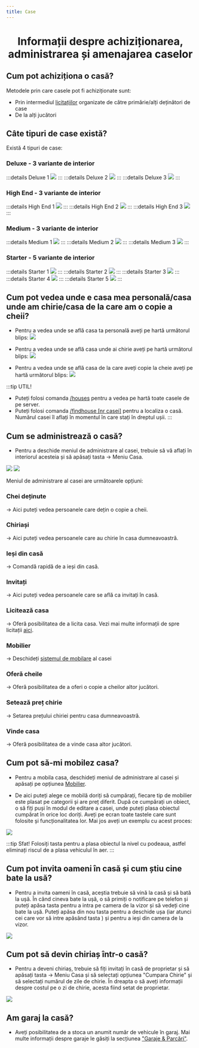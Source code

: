 ```yaml
---
title: Case
---
```

<script setup> 
    import KeyIcon from '../.vitepress/components/KeyIcon.vue'
</script>


# <center>Informații despre achiziționarea, administrarea și amenajarea caselor</center>

## Cum pot achiziționa o casă?

Metodele prin care casele pot fi achiziționate sunt:

- Prin intermediul [licitațiilor](auction) organizate de către primărie/alți deținători de case
- De la alți jucători

## Câte tipuri de case există?

Există 4 tipuri de case:

### Deluxe - 3 variante de interior
:::details Deluxe 1
![](https://i.imgur.com/ramcOk3.gif)
:::
:::details Deluxe 2
![](https://i.imgur.com/NxzJofO.gif)
:::
:::details Deluxe 3
![](https://i.imgur.com/K9PQ8EP.gif)
:::
### High End - 3 variante de interior
:::details High End 1
![](https://i.imgur.com/no8kpIT.gif)
:::
:::details High End 2
![](https://i.imgur.com/FDaPmsA.gif)
:::
:::details High End 3
![](https://i.imgur.com/LSq4i1R.gif)
:::
### Medium - 3 variante de interior
:::details Medium 1
![](https://i.imgur.com/ETuHKOJ.gif)
:::
:::details Medium 2
![](https://i.imgur.com/SHuw6mm.gif)
:::
:::details Medium 3
![](https://i.imgur.com/u71HNRg.gif)
:::
### Starter - 5 variante de interior
:::details Starter 1
![](https://i.imgur.com/YVQEVeT.gif)
:::
:::details Starter 2
![](https://i.imgur.com/oPuq0gG.gif)
:::
:::details Starter 3
![](https://i.imgur.com/iTutsOW.gif)
:::
:::details Starter 4
![](https://i.imgur.com/6DR4Yd6.gif)
:::
:::details Starter 5
![](https://i.imgur.com/j2uq8EG.gif)
:::

## Cum pot vedea unde e casa mea personală/casa unde am chirie/casa de la care am o copie a cheii?

- Pentru a vedea unde se află casa ta personală aveți pe hartă următorul blips:
![](https://i.imgur.com/x101KQM.png)

- Pentru a vedea unde se află casa unde ai chirie aveți pe hartă următorul blips:
![](https://i.imgur.com/q490CkC.png)

- Pentru a vedea unde se află casa de la care aveți copie la cheie aveți pe hartă următorul blips:
![](https://i.imgur.com/W8BZwkZ.png)

:::tip UTIL!
- Puteți folosi comanda [/houses](/informatii/comenzi#houses) pentru a vedea pe hartă toate casele de pe server.
- Puteți folosi comanda [/findhouse [nr casei]](/informatii/comenzi#houses) pentru a localiza o casă. Numărul casei îl aflați în momentul în care stați în dreptul ușii.
:::

## Cum se administrează o casă?

- Pentru a deschide meniul de administrare al casei, trebuie să vă aflați în interiorul acesteia și să apăsați tasta <KeyIcon keyType="k"/> -> Meniu Casa.

![](https://i.imgur.com/IIg1K1P.png)
![](https://i.imgur.com/WYDmIL4.png)

Meniul de administrare al casei are următoarele opțiuni:

### Chei deținute
-> Aici puteți vedea persoanele care dețin o copie a cheii.

### Chiriași
-> Aici puteți vedea persoanele care au chirie în casa dumneavoastră.

### Ieși din casă
-> Comandă rapidă de a ieși din casă.

### Invitați
-> Aici puteți vedea persoanele care se află ca invitați în casă.

### Licitează casa
-> Oferă posibilitatea de a licita casa. Vezi mai multe informații de spre licitații [aici](auction).

### Mobilier
-> Deschideți [sistemul de mobilare](#cum-pot-sa-mi-mobilez-casa) al casei

### Oferă cheile
-> Oferă posibilitatea de a oferi o copie a cheilor altor jucători.

### Setează preț chirie
-> Setarea prețului chiriei pentru casa dumneavoastră.

### Vinde casa
-> Oferă posibilitatea de a vinde casa altor jucători.

## Cum pot să-mi mobilez casa?

- Pentru a mobila casa, deschideți meniul de administrare al casei și apăsați pe opțiunea [Mobilier](#mobilier).

- De aici puteți alege ce mobilă doriți să cumpărați, fiecare tip de mobilier este plasat pe categorii și are preț diferit. După ce cumpărați un obiect, o să fiți puși în modul de editare a casei, unde puteți plasa obiectul cumpărat în orice loc doriți. Aveți pe ecran toate tastele care sunt folosite și funcționalitatea lor. Mai jos aveți un exemplu cu acest proces:

![](https://i.imgur.com/b3ccfmN.gif)

:::tip Sfat!
Folosiți tasta <KeyIcon keyType="x"/> pentru a plasa obiectul la nivel cu podeaua, astfel eliminați riscul de a plasa vehiculul în aer.
:::

## Cum pot invita oameni în casă și cum știu cine bate la usă?

- Pentru a invita oameni în casă, aceștia trebuie să vină la casă și să bată la ușă. În când cineva bate la ușă, o să primiți o notificare pe telefon și puteți apăsa tasta <KeyIcon keyType="y"/> pentru a intra pe camera de la vizor și să vedeți cine bate la ușă. Puteți apăsa din nou tasta <KeyIcon keyType="y"/> pentru a deschide ușa (iar atunci cei care vor să intre apăsând tasta <KeyIcon keyType="e"/>) și <KeyIcon keyType="esc"/> pentru a ieși din camera de la vizor.

![](https://i.imgur.com/BqOHKxg.gif)

## Cum pot să devin chiriaș într-o casă? 

- Pentru a deveni chiriaș, trebuie să fiți invitați în casă de proprietar și să apăsați tasta <KeyIcon keyType="k"/> -> Meniu Casa și să selectați opțiunea "Cumpara Chirie" și să selectați numărul de zile de chirie. În dreapta o să aveți informații despre costul pe o zi de chirie, acesta fiind setat de proprietar.

![](https://i.imgur.com/ULYCfgq.png)

## Am garaj la casă?

- Aveți posibilitatea de a stoca un anumit număr de vehicule în garaj. Mai multe informații despre garaje le găsiți la secțiunea ["Garaje & Parcări"](/general/garaje.html#cum-functioneaza-garajele).
